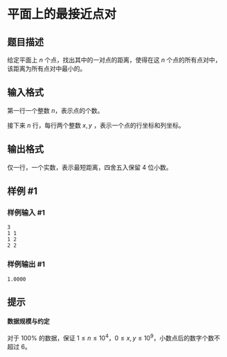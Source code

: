 # 平面上的最接近点对

## 题目描述

给定平面上 $n$ 个点，找出其中的一对点的距离，使得在这 $n$ 个点的所有点对中，该距离为所有点对中最小的。

## 输入格式

第一行一个整数 $n$，表示点的个数。

接下来 $n$ 行，每行两个整数 $x,y$ ，表示一个点的行坐标和列坐标。

## 输出格式

仅一行，一个实数，表示最短距离，四舍五入保留 $4$ 位小数。


## 样例 #1

### 样例输入 #1
```
3
1 1
1 2
2 2
```

### 样例输出 #1

```
1.0000
```

## 提示

#### 数据规模与约定

对于 $100\%$ 的数据，保证 $1 \leq n \leq 10^4$，$0 \leq x, y \leq 10^9$，小数点后的数字个数不超过 $6$。
